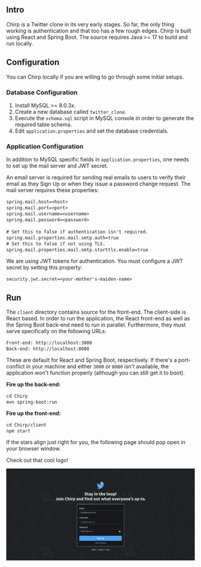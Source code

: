 ## Intro

Chirp is a Twitter clone in its very early stages. So far, the only thing working is authentication and that too has a few
rough edges. Chirp is built using React and Spring Boot. The source requires Java >= 17 to build and run locally.  

## Configuration

You can Chirp locally if you are willing to go through some initial setups.

### Database Configuration

1. Install MySQL >= 8.0.3x.
2. Create a new database called `twitter_clone`.
3. Execute the `schema.sql` script in MySQL console in order to generate the required table schema. 
4. Edit `application.properties` and set the database credentials.

### Application Configuration

In addition to MySQL specific fields in `application.properties`, one needs to set up the mail server and JWT secret.

An email server is required for sending real emails to users to verify their email as they Sign Up or when they issue
a password change request. The mail server requires these properties:

```properties
spring.mail.host=<host>
spring.mail.port=<port>
spring.mail.username=<username>
spring.mail.password=<password>

# Set this to false if authentication isn't required.
spring.mail.properties.mail.smtp.auth=true
# Set this to false if not using TLS.
spring.mail.properties.mail.smtp.starttls.enable=true
```

We are using JWT tokens for authentication. You must configure a JWT secret by setting this property: 

```properties
security.jwt.secret=<your-mother's-maiden-name>
```

## Run

The `client` directory contains source for the front-end. The client-side is React based. In order to run the application,
the React front-end as well as the Spring Boot back-end need to run in parallel. Furthermore, they must serve specifically
on the following URLs:

    Front-end: http://localhost:3000
    Back-end: http://localhost:8080

These are default for React and Spring Boot, respectively. If there's a port-conflict in your machine and either `3000`
or `8080` isn't available, the application won't function properly (although you can still get it to boot).

**Fire up the back-end:**

```shell
cd Chirp
mvn spring-boot:run
```

**Fire up the front-end:**

```shell
cd Chirp/client
npm start
```

If the stars align just right for you, the following page should pop open in your browser window.

Check out that cool logo!

![Chirp Home](screenshot/chirp-home.png)
